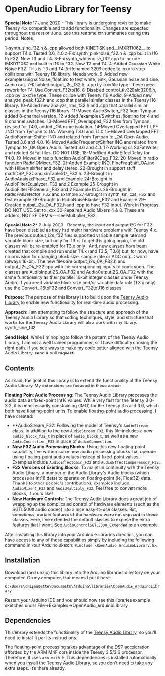 OpenAudio Library for Teensy
===========================

**Special Note**  17 June 2020 - This library is undergoing revision to make Teensy 4.x compatible and to add functionality.  Changes are expected throughout the rest of June.  See this readme for summaries during this period.  Notes:

1-synth_sine_f32.h & .cpp allowed both KINETISK and__IMXRT1062__ to support T4.x.  Tested 3.6, 4.0
2-Fix synth_pinknoise_f32.h & .cpp built in I16 to F32. Now T3 and T4.
3-Fix synth_whitenoise_f32.cpp to include IMXRT1062  and built in I16 to F32. Now T3 and T4.
4-Added Gaussian White Noise F32. This is T3 and T4.
5-Renamed 3206 codec to .xxx to stop collisions with Teensy I16 library. Needs work. 
6-Added new examples/SignalNoise_float.ino to test white, pink, Gaussian noise and sine. Audio out. 
7-Disabled output_i2s_f32.h, .cpp by .xxxfile type. These need rework for T4. Use Convert_F32toI16. 
8-Disabled control_tlv320aic3206.h, .cpp by .xxxfile type. These collide with Teensy I16 Audio. 
9-Added new analyze_peak_f32.h and .cpp that parallel similar classes in the Teensy I16 library. 
10-Added new analyze_rms_f32.h and .cpp that parallel similar classes in the Teensy I16 library. 
11-Moved AudioSwitch_F32 from Tympan, added 8-channel version. 
12-Added /examples/Switches_float.ino for 4 and 8 channel switches. 
13-Moved FFT_Overlapped_F32 files from Tympan, revised for T4.0, added _OA name isolation. 
14-Moved Overlapped FFT LPF .INO from Tympan to OA.  Working T3.6 and T4.0 
15-Moved Overlapped FFT AudioFormantShifter INO and related from Tympan to _OA Open Audio. Tested 3.6 and 4.0.
16-Moved AudioFrequencyShifter INO and related from Tympan to _OA Open Audio. Tested 3.6 and 4.0.
17-Working on SdFatWriter and related SdFat files.  DO NOT USE.
18-Modified AudioEffectDelay for T4.0.
19-Moved in radio function AudioFilter90Deg_F32.
20-Moved in radio function RadioIQMixer_F32.
21-Added Example INO, FineFreqShift_OA.ino with Hilbert shifter and delay stereo.
22-Brought in support stuff mathDSP_F32 and sinTable512_F32.h.
23-Brought in AudioAnalyzePhase_F32 and Example
24-Brought in AudioFilterEqualyzer_F32 and 2 Example
25-Brought in AudioFilterFIRGeneral_F32 and 2 Example INOs
26-Brought in RadioFMDetector_F32 and Example
27-Brought in synth_sin_cos_F32 and test example
28-Brought in RadioNoiseBlanker_F32 and Example
29-Created output_i2s_OA_F32.h and .cpp to have F32 input.  Work in Progress, DO NOT USE. Set to .xxx
30-Repaired Audio Mixers 4 & 8.  These are adders, NOT RF DBM's---see Multiplier_F32.

**Special Note 2***  2 July 2020 - Recently, the input and output I2S for F32 have been disabled as they had major hardware problems with
Teensy 4.x.  The previous output_i2s_f32 files supported variable sample rate and variable block size, but only
for T3.x. To get this going again, the old classes will be re-enabled for T3.x only .  And, new classes have been
created that compile and run under T4.x (and T3.5, T3.6) but, for now, have no provision for changing block size, sample rate or ADC
output word (always 16-bit).  The new files are output_i2s_OA_F32.h and output_i2s_OA_F32.cpp with the corresponding inputs to come soon. The classes are AudioInputI2S_OA_F32 and AudioOutputI2S_OA_F32 with the same functionality as their parallel 16-bit
integer classes under Teensy Audio.  If you need variable block size and/or variable data rate (T3.x only) use the Convert_I16toF32 and
Convert_F32toU16 classes.

**Purpose**: The purpose of this library is to build upon the [Teensy Audio Library](http://www.pjrc.com/teensy/td_libs_Audio.html) to enable new functionality for real-time audio processing.

**Approach**: I am attempting to follow the structure and approach of the Teensy Audio Library so that coding techniques, style, and structure that works for the Teensy Audio Library will also work with my library.  synth_sine_f32

**Send Help!**:  While I'm hoping to follow the pattern of the Teensy Audio Library, I am not a well trained programmer, so I have difficulty chosing the right path.  If you see ways to make my code better aligned with the Teensy Audio Library, send a pull request!

Contents
---------

As I said, the goal of this library is to extend the functionality of the Teensy Audio Library.  My extensions are focused in these areas:

**Floating Point Audio Processing**:  The Teensy Audio Library processes the audio data as fixed-point Int16 values.  While very fast for the Teensy 3.0-3.2, it is unnecessarily constraining (IMO) for the Teensy 3.5 and 3.6, which both have floating-point units.  To enable floating-point audio processing, I have created:
* **AudioStream_F32: Following the model of Teensy's `AudioStream` class.  In addition to the new `AudioStream_F32`, this file includes a new `audio_block_f32_t` in place of `audio_block_t`, as well as a new `AudioConnection_F32` in place of `AudioConnection`.
* **New F32 Audio Processing Blocks**: Using this new floating-point capability, I've written some new audio processing blocks that operate using floating-point audio values instead of fixed-point values.  Examples include `AudioEffectGain_F32` and `AudioEffectComperessor_F32`.
* **F32 Versions of Existing Blocks**: To maintain continuity with the Teensy Audio Library, a number of the Audio Library's Audio blocks (which process as Int16 data) to operate on floating-point (ie, Float32) data.  Thanks to other people's contributions, examples include `AudioMixer4_F32` and `AudioMultiply_F32`.  Feel free to convert more blocks, if you'd like!
* **New Hardware Controls**: The Teensy Audio Library does a great job of wrapping up the complicated control of hardware elements (such as the SGTL5000 audio codec) into a nice easy-to-use classes.  But, sometimes, certain features of the hardware were not exposed in those classes.  Here, I've extended the default classes to expose the extra features that I want.  See `AudioControlSGTL5000_Extended` as an example.

After installing this library into your Arduino->Libraries direction, you can have access to any of these capabilities simply by including the following command in your Arduino sketch: `#include <OpenAudio_ArduinoLibrary.h>`.

Installation
------------

Download (and unzip) this library into the Arduino libraries directory on your computer.  On my computer, that means I put it here:

`C:\Users\chipaudette\Documents\Arduino\libraries\OpenAudio_ArduinoLibrary`

Restart your Arduino IDE and you should now see this libraries example sketches under File->Examples->OpenAudio_ArduinoLibrary

Dependencies
------------

This library extends the functionality of the [Teensy Audio Library](http://www.pjrc.com/teensy/td_libs_Audio.html), so you'll need to install it per its instructions.

The floating-point processing takes advantage of the DSP acceleration afforded by the ARM M4F core inside the Teensy 3.5/3.6 processor.  Therefore, it uses `arm_math.h`.  This dependencies is installed automatically when you install the Teensy Audio Library, so you don't need to take any extra steps.  It's there already.

